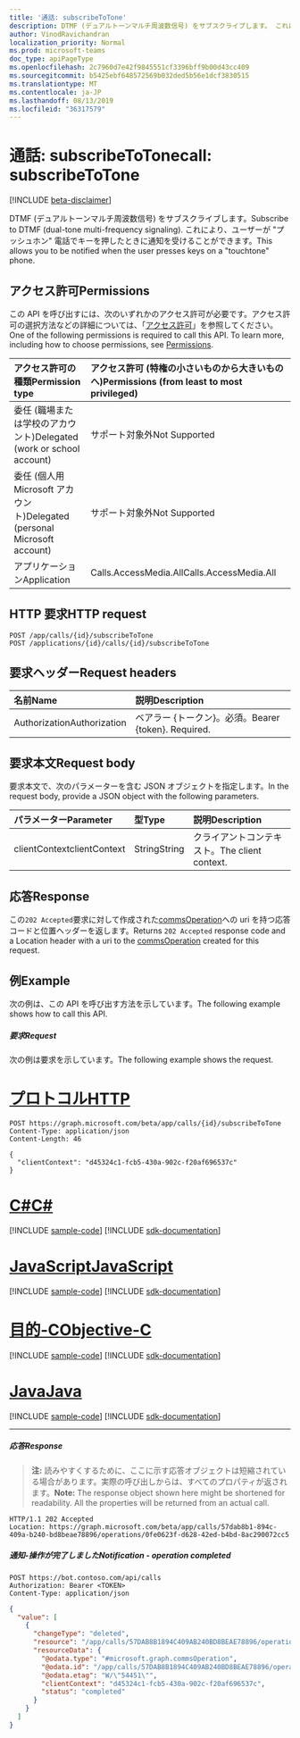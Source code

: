 ```yaml
---
title: '通話: subscribeToTone'
description: DTMF (デュアルトーンマルチ周波数信号) をサブスクライブします。 これにより、ユーザーが ' プッシュホン ' 電話でキーを押したときに通知を受けることができます。
author: VinodRavichandran
localization_priority: Normal
ms.prod: microsoft-teams
doc_type: apiPageType
ms.openlocfilehash: 2c7960d7e42f9845551cf3396bff9b00d43cc409
ms.sourcegitcommit: b5425ebf648572569b032ded5b56e1dcf3830515
ms.translationtype: MT
ms.contentlocale: ja-JP
ms.lasthandoff: 08/13/2019
ms.locfileid: "36317579"
---
```

# <a name="call-subscribetotone"></a><span data-ttu-id="65db4-104">通話: subscribeToTone</span><span class="sxs-lookup"><span data-stu-id="65db4-104">call: subscribeToTone</span></span>

[!INCLUDE [beta-disclaimer](../../includes/beta-disclaimer.md)]

<span data-ttu-id="65db4-105">DTMF (デュアルトーンマルチ周波数信号) をサブスクライブします。</span><span class="sxs-lookup"><span data-stu-id="65db4-105">Subscribe to DTMF (dual-tone multi-frequency signaling).</span></span> <span data-ttu-id="65db4-106">これにより、ユーザーが "プッシュホン" 電話でキーを押したときに通知を受けることができます。</span><span class="sxs-lookup"><span data-stu-id="65db4-106">This allows you to be notified when the user presses keys on a "touchtone" phone.</span></span>

## <a name="permissions"></a><span data-ttu-id="65db4-107">アクセス許可</span><span class="sxs-lookup"><span data-stu-id="65db4-107">Permissions</span></span>
<span data-ttu-id="65db4-p103">この API を呼び出すには、次のいずれかのアクセス許可が必要です。アクセス許可の選択方法などの詳細については、「[アクセス許可](/graph/permissions-reference)」を参照してください。</span><span class="sxs-lookup"><span data-stu-id="65db4-p103">One of the following permissions is required to call this API. To learn more, including how to choose permissions, see [Permissions](/graph/permissions-reference).</span></span>

| <span data-ttu-id="65db4-110">アクセス許可の種類</span><span class="sxs-lookup"><span data-stu-id="65db4-110">Permission type</span></span> | <span data-ttu-id="65db4-111">アクセス許可 (特権の小さいものから大きいものへ)</span><span class="sxs-lookup"><span data-stu-id="65db4-111">Permissions (from least to most privileged)</span></span> |
| :-------------- | :------------------------------------------ |
| <span data-ttu-id="65db4-112">委任 (職場または学校のアカウント)</span><span class="sxs-lookup"><span data-stu-id="65db4-112">Delegated (work or school account)</span></span>     | <span data-ttu-id="65db4-113">サポート対象外</span><span class="sxs-lookup"><span data-stu-id="65db4-113">Not Supported</span></span>        |
| <span data-ttu-id="65db4-114">委任 (個人用 Microsoft アカウント)</span><span class="sxs-lookup"><span data-stu-id="65db4-114">Delegated (personal Microsoft account)</span></span> | <span data-ttu-id="65db4-115">サポート対象外</span><span class="sxs-lookup"><span data-stu-id="65db4-115">Not Supported</span></span>        |
| <span data-ttu-id="65db4-116">アプリケーション</span><span class="sxs-lookup"><span data-stu-id="65db4-116">Application</span></span>     | <span data-ttu-id="65db4-117">Calls.AccessMedia.All</span><span class="sxs-lookup"><span data-stu-id="65db4-117">Calls.AccessMedia.All</span></span>                       |

## <a name="http-request"></a><span data-ttu-id="65db4-118">HTTP 要求</span><span class="sxs-lookup"><span data-stu-id="65db4-118">HTTP request</span></span>
<!-- { "blockType": "ignored" } -->
```http
POST /app/calls/{id}/subscribeToTone
POST /applications/{id}/calls/{id}/subscribeToTone
```

## <a name="request-headers"></a><span data-ttu-id="65db4-119">要求ヘッダー</span><span class="sxs-lookup"><span data-stu-id="65db4-119">Request headers</span></span>
| <span data-ttu-id="65db4-120">名前</span><span class="sxs-lookup"><span data-stu-id="65db4-120">Name</span></span>          | <span data-ttu-id="65db4-121">説明</span><span class="sxs-lookup"><span data-stu-id="65db4-121">Description</span></span>               |
|:--------------|:--------------------------|
| <span data-ttu-id="65db4-122">Authorization</span><span class="sxs-lookup"><span data-stu-id="65db4-122">Authorization</span></span> | <span data-ttu-id="65db4-p104">ベアラー {トークン}。必須。</span><span class="sxs-lookup"><span data-stu-id="65db4-p104">Bearer {token}. Required.</span></span> |

## <a name="request-body"></a><span data-ttu-id="65db4-125">要求本文</span><span class="sxs-lookup"><span data-stu-id="65db4-125">Request body</span></span>
<span data-ttu-id="65db4-126">要求本文で、次のパラメーターを含む JSON オブジェクトを指定します。</span><span class="sxs-lookup"><span data-stu-id="65db4-126">In the request body, provide a JSON object with the following parameters.</span></span>

| <span data-ttu-id="65db4-127">パラメーター</span><span class="sxs-lookup"><span data-stu-id="65db4-127">Parameter</span></span>      | <span data-ttu-id="65db4-128">型</span><span class="sxs-lookup"><span data-stu-id="65db4-128">Type</span></span>    | <span data-ttu-id="65db4-129">説明</span><span class="sxs-lookup"><span data-stu-id="65db4-129">Description</span></span> |
|:---------------|:--------|:------------|
| <span data-ttu-id="65db4-130">clientContext</span><span class="sxs-lookup"><span data-stu-id="65db4-130">clientContext</span></span>  | <span data-ttu-id="65db4-131">String</span><span class="sxs-lookup"><span data-stu-id="65db4-131">String</span></span>  | <span data-ttu-id="65db4-132">クライアントコンテキスト。</span><span class="sxs-lookup"><span data-stu-id="65db4-132">The client context.</span></span> |

## <a name="response"></a><span data-ttu-id="65db4-133">応答</span><span class="sxs-lookup"><span data-stu-id="65db4-133">Response</span></span>
<span data-ttu-id="65db4-134">この`202 Accepted`要求に対して作成された[commsOperation](../resources/commsoperation.md)への uri を持つ応答コードと位置ヘッダーを返します。</span><span class="sxs-lookup"><span data-stu-id="65db4-134">Returns `202 Accepted` response code and a Location header with a uri to the [commsOperation](../resources/commsoperation.md) created for this request.</span></span>

## <a name="example"></a><span data-ttu-id="65db4-135">例</span><span class="sxs-lookup"><span data-stu-id="65db4-135">Example</span></span>
<span data-ttu-id="65db4-136">次の例は、この API を呼び出す方法を示しています。</span><span class="sxs-lookup"><span data-stu-id="65db4-136">The following example shows how to call this API.</span></span>

##### <a name="request"></a><span data-ttu-id="65db4-137">要求</span><span class="sxs-lookup"><span data-stu-id="65db4-137">Request</span></span>
<span data-ttu-id="65db4-138">次の例は要求を示しています。</span><span class="sxs-lookup"><span data-stu-id="65db4-138">The following example shows the request.</span></span>


# <a name="httptabhttp"></a>[<span data-ttu-id="65db4-139">プロトコル</span><span class="sxs-lookup"><span data-stu-id="65db4-139">HTTP</span></span>](#tab/http)
<!-- {
  "blockType": "request",
  "name": "call-subscribeToTone"
}-->
```http
POST https://graph.microsoft.com/beta/app/calls/{id}/subscribeToTone
Content-Type: application/json
Content-Length: 46

{
  "clientContext": "d45324c1-fcb5-430a-902c-f20af696537c"
}
```
# <a name="ctabcsharp"></a>[<span data-ttu-id="65db4-140">C#</span><span class="sxs-lookup"><span data-stu-id="65db4-140">C#</span></span>](#tab/csharp)
[!INCLUDE [sample-code](../includes/snippets/csharp/call-subscribetotone-csharp-snippets.md)]
[!INCLUDE [sdk-documentation](../includes/snippets/snippets-sdk-documentation-link.md)]

# <a name="javascripttabjavascript"></a>[<span data-ttu-id="65db4-141">JavaScript</span><span class="sxs-lookup"><span data-stu-id="65db4-141">JavaScript</span></span>](#tab/javascript)
[!INCLUDE [sample-code](../includes/snippets/javascript/call-subscribetotone-javascript-snippets.md)]
[!INCLUDE [sdk-documentation](../includes/snippets/snippets-sdk-documentation-link.md)]

# <a name="objective-ctabobjc"></a>[<span data-ttu-id="65db4-142">目的-C</span><span class="sxs-lookup"><span data-stu-id="65db4-142">Objective-C</span></span>](#tab/objc)
[!INCLUDE [sample-code](../includes/snippets/objc/call-subscribetotone-objc-snippets.md)]
[!INCLUDE [sdk-documentation](../includes/snippets/snippets-sdk-documentation-link.md)]

# <a name="javatabjava"></a>[<span data-ttu-id="65db4-143">Java</span><span class="sxs-lookup"><span data-stu-id="65db4-143">Java</span></span>](#tab/java)
[!INCLUDE [sample-code](../includes/snippets/java/call-subscribetotone-java-snippets.md)]
[!INCLUDE [sdk-documentation](../includes/snippets/snippets-sdk-documentation-link.md)]

---


##### <a name="response"></a><span data-ttu-id="65db4-144">応答</span><span class="sxs-lookup"><span data-stu-id="65db4-144">Response</span></span>

> <span data-ttu-id="65db4-p105">**注:** 読みやすくするために、ここに示す応答オブジェクトは短縮されている場合があります。実際の呼び出しからは、すべてのプロパティが返されます。</span><span class="sxs-lookup"><span data-stu-id="65db4-p105">**Note:** The response object shown here might be shortened for readability. All the properties will be returned from an actual call.</span></span>

<!-- {
  "blockType": "response",
  "truncated": true,
  "@odata.type": "microsoft.graph.commsOperation"
} -->
```http
HTTP/1.1 202 Accepted
Location: https://graph.microsoft.com/beta/app/calls/57dab8b1-894c-409a-b240-bd8beae78896/operations/0fe0623f-d628-42ed-b4bd-8ac290072cc5
```

##### <a name="notification---operation-completed"></a><span data-ttu-id="65db4-147">通知-操作が完了しました</span><span class="sxs-lookup"><span data-stu-id="65db4-147">Notification - operation completed</span></span>

```http
POST https://bot.contoso.com/api/calls
Authorization: Bearer <TOKEN>
Content-Type: application/json
```

<!-- {
  "blockType": "example",
  "@odata.type": "microsoft.graph.commsNotifications"
}-->
```json
{
  "value": [
    {
      "changeType": "deleted",
      "resource": "/app/calls/57DAB8B1894C409AB240BD8BEAE78896/operations/0FE0623FD62842EDB4BD8AC290072CC5",
      "resourceData": {
        "@odata.type": "#microsoft.graph.commsOperation",
        "@odata.id": "/app/calls/57DAB8B1894C409AB240BD8BEAE78896/operations/0FE0623FD62842EDB4BD8AC290072CC5",
        "@odata.etag": "W/\"54451\"",
        "clientContext": "d45324c1-fcb5-430a-902c-f20af696537c",
        "status": "completed"
      }
    }
  ]
}
```

<!-- uuid: 8fcb5dbc-d5aa-4681-8e31-b001d5168d79
2015-10-25 14:57:30 UTC -->
<!--
{
  "type": "#page.annotation",
  "description": "call: subscribeToTone",
  "keywords": "",
  "section": "documentation",
  "tocPath": "",
  "suppressions": [
  ]
}
-->
